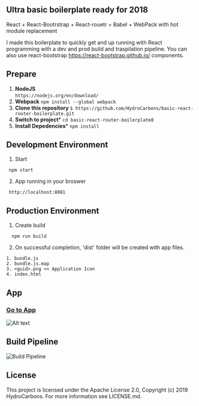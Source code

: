 ## Ultra basic boilerplate ready for 2018
React + React-Bootrstrap + React-rouetr + Babel + WebPack with hot module replacement

I made this boilerplate to quickly get and up running with React programming with a dev and prod build and traspilation pipeline. You can also use react-bootstrap https://react-bootstrap.github.io/ components.

## Prepare
1. **NodeJS**  
``` https://nodejs.org/en/download/ ```
2. **Webpack**
``` npm install --global webpack ```
3. **Clone this repository**
``` $ https://github.com/HydroCarbons/basic-react-router-boilerplate.git ```
4. **Switch to project***
```cd basic-react-router-boilerplate8```
5. **Install Depedencies***
``` npm install ```

## Development Environment

1. Start
```
 npm start
```

2. App running in your broswer
```
 http://localhost:8081
```

## Production Environment

1. Create build
```
  npm run build
```

2. On successful completion, 'dist' folder will be created with app files.
```
1. bundle.js
2. bundle.js.map
3. <guid>.png << Application Icon
4. index.html
```
## App

### <a href="http://localhost:8081" target="_blank">Go to App</a>

![Alt text](https://github.com/HydroCarbons/basic-react-router-boilerplate/blob/master/docs/app.png)

## Build Pipeline

![Build Pipeline](https://github.com/HydroCarbons/basic-react-router-boilerplate/blob/master/docs/workflow.png)


## License
This project is licensed under the Apache License 2.0, Copyright (c) 2019 HydroCarbons. For more information see LICENSE.md.
